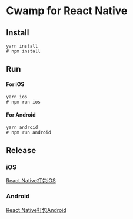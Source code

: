# Cwamp for React Native

## Install

```npm
yarn install
# npm install
```

## Run

#### For iOS

```npm
yarn ios
# npm run ios
```

#### For Android

```npm
yarn android
# npm run android
```

## Release

### iOS

[React Native打包iOS](https://blog.whezh.com/react-native-ios-bundle/)

### Android

[React Native打包Android](https://reactnative.dev/docs/signed-apk-android)
